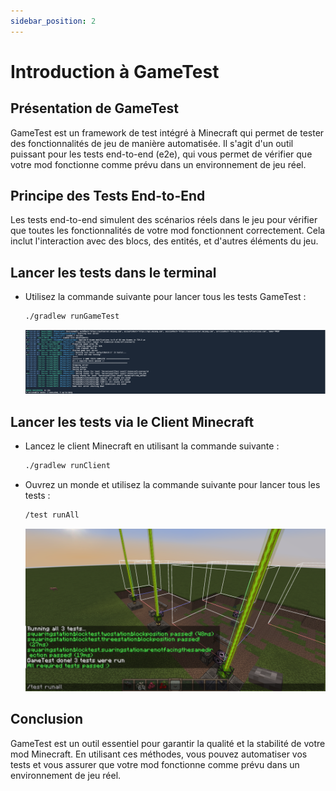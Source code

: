 ```yaml
---
sidebar_position: 2
---
```


# Introduction à GameTest

## Présentation de GameTest

GameTest est un framework de test intégré à Minecraft qui permet de tester des fonctionnalités de jeu de manière automatisée. Il s'agit d'un outil puissant pour les tests end-to-end (e2e), qui vous permet de vérifier que votre mod fonctionne comme prévu dans un environnement de jeu réel.

## Principe des Tests End-to-End

Les tests end-to-end simulent des scénarios réels dans le jeu pour vérifier que toutes les fonctionnalités de votre mod fonctionnent correctement. Cela inclut l'interaction avec des blocs, des entités, et d'autres éléments du jeu.

## Lancer les tests dans le terminal
- Utilisez la commande suivante pour lancer tous les tests GameTest :
   ```sh
   ./gradlew runGameTest
   ```

   ![tests dans le terminal](../assets/gametest_in_terminal.png)

## Lancer les tests via le Client Minecraft
- Lancez le client Minecraft en utilisant la commande suivante :
   ```sh
   ./gradlew runClient
   ```
- Ouvrez un monde et utilisez la commande suivante pour lancer tous les tests :
   ```sh
   /test runAll
   ```

   ![tests dans le client Minecraft](../assets/gametest_in_client.png)

## Conclusion

GameTest est un outil essentiel pour garantir la qualité et la stabilité de votre mod Minecraft. En utilisant ces méthodes, vous pouvez automatiser vos tests et vous assurer que votre mod fonctionne comme prévu dans un environnement de jeu réel.
